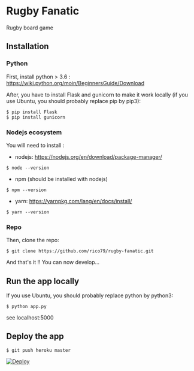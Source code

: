 # Rugby Fanatic

Rugby board game

## Installation

### Python

First, install python > 3.6 : https://wiki.python.org/moin/BeginnersGuide/Download

After, you have to install Flask and gunicorn to make it work locally (if you use Ubuntu, you should probably replace pip by pip3):

```
$ pip install Flask
$ pip install gunicorn
```

### Nodejs ecosystem

You will need to install :
- nodejs: https://nodejs.org/en/download/package-manager/

```
$ node --version
```

- npm (should be installed with nodejs)

```
$ npm --version
```

- yarn: https://yarnpkg.com/lang/en/docs/install/

```
$ yarn --version
```

### Repo

Then, clone the repo:

```
$ git clone https://github.com/rico79/rugby-fanatic.git
```

And that's it !! You can now develop...

## Run the app locally

If you use Ubuntu, you should probably replace python by python3:

```
$ python app.py
```

see localhost:5000

## Deploy the app

```
$ git push heroku master
```

[![Deploy](https://www.herokucdn.com/deploy/button.png)](https://heroku.com/deploy)